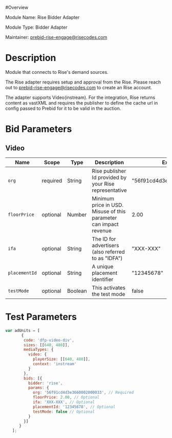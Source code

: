 #Overview

Module Name: Rise Bidder Adapter

Module Type: Bidder Adapter

Maintainer: prebid-rise-engage@risecodes.com


# Description

Module that connects to Rise's demand sources.

The Rise adapter requires setup and approval from the Rise. Please reach out to prebid-rise-engage@risecodes.com to create an Rise account.

The adapter supports Video(instream). For the integration, Rise returns content as vastXML and requires the publisher to define the cache url in config passed to Prebid for it to be valid in the auction.

# Bid Parameters
## Video

| Name | Scope | Type | Description | Example
| ---- | ----- | ---- | ----------- | -------
| `org` | required | String |  Rise publisher Id provided by your Rise representative  | "56f91cd4d3e3660002000033"
| `floorPrice` | optional | Number |  Minimum price in USD. Misuse of this parameter can impact revenue | 2.00
| `ifa` | optional | String |  The ID for advertisers (also referred to as "IDFA")  | "XXX-XXX"
| `placementId` | optional | String |  A unique placement identifier  | "12345678"
| `testMode` | optional | Boolean |  This activates the test mode  | false

# Test Parameters
```javascript
var adUnits = [
       {
        code: 'dfp-video-div',
        sizes: [[640, 480]],
        mediaTypes: {
          video: {
            playerSize: [[640, 480]],
            context: 'instream'
          }
        },
        bids: [{
          bidder: 'rise',
          params: {
            org: '56f91cd4d3e3660002000033', // Required
            floorPrice: 2.00, // Optional
            ifa: 'XXX-XXX', // Optional
            placementId: '12345678', // Optional
            testMode: false // Optional
          }
        }]
      }
   ];
```
